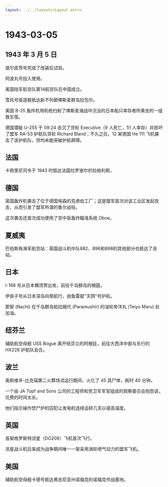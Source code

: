 ```yaml
---
layout: ../../layouts/Layout.astro
---
```


# 1943-03-05

## 1943 年 3 月 5 日

提尔皮茨号完成了改装后试验。

阿波丸号投入使用。

美国陆军航空队第14航空队在中国成立。

雪风号驱逐舰抵达新不列颠俾斯麦群岛拉包尔。

美国 B-25
轰炸机用机枪扫射了俾斯麦海战中沉没的日本船只幸存者所乘坐的一组救生筏。

德国潜艇 U-255 于 09:24 击沉了货轮 Executive（9 人死亡，51
人幸存）并损坏了盟军 RA-53 护航队货轮 Richard Bland；不久之后，12 架德国
He 111 飞机袭击了该护航队，但均未能突破护航屏障。

## 法国

卡佩里尼司令于 1943 时抵达法国拉罗谢尔的拉帕利斯。

## 德国

英国轰炸机袭击了位于德国埃森的克虏伯工厂；这是盟军首次对该工业区发起攻击，从而引发了盟军所谓的鲁尔战役。

这次袭击还首次成功使用了空中盲轰炸瞄准系统 Oboe。

## 夏威夷

巴伯斯角海军航空站：英国战斗机中队882、896和898的其他部分也抵达了该站。

## 日本

I-168 号从日本横须贺出发，前往千岛群岛的幌筵。

伊良子号从日本深岛向南航行，由鱼雷艇"天鸽"号护航。

那智 (Nachi) 在千岛群岛帕拉姆代 (Paramushir) 的油轮帝洋丸 (Teiyo Maru)
处加油。

## 纽芬兰

辅助航空母舰 USS Bogue 离开纽芬兰的阿根廷，前往大西洋中部与东行的 HX228
护航队会合。

## 波兰

奥斯维辛-比克瑙第二火葬场试运行期间，火化了 45 具尸体，耗时 40 分钟。

一个由 JA Topf and Sons
公司的工程师和党卫军军官组成的观察委员会抱怨说，花费的时间太长。

他们指示操作焚尸炉的囚犯让发电机连续运转几天以提高温度。

## 英国

首架格罗斯特流星（DG206）飞机首次飞行。

流星战斗机后来成为战争期间唯一一架采用涡轮喷气动力的盟军飞机。

## 美国

辅助航空母舰卡德号抵达弗吉尼亚州诺福克的诺福克作战基地。